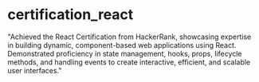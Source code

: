 # certification_react
"Achieved the React Certification from HackerRank, showcasing expertise in building dynamic, component-based web applications using React. Demonstrated proficiency in state management, hooks, props, lifecycle methods, and handling events to create interactive, efficient, and scalable user interfaces."
